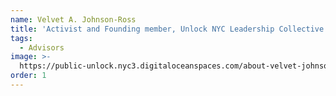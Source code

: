 ```yaml
---
name: Velvet A. Johnson-Ross
title: 'Activist and Founding member, Unlock NYC Leadership Collective'
tags:
  - Advisors
image: >-
  https://public-unlock.nyc3.digitaloceanspaces.com/about-velvet-johnson-ross.png
order: 1
---
```


